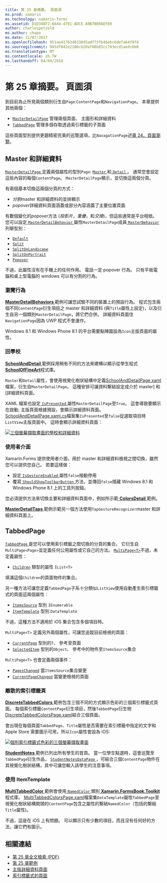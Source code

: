 ```yaml
---
title: 第 25 章摘要。 頁面須
ms.prod: xamarin
ms.technology: xamarin-forms
ms.assetid: D1D348F2-6A44-4781-ADCE-A0B7BB9AEF89
author: charlespetzold
ms.author: chape
ms.date: 11/07/2017
ms.openlocfilehash: 951ae41763d8338d5adf73fb46ebc6defa64f8f8
ms.sourcegitcommit: 945df041e2180cb20af08b83cc703ecd1aedc6b0
ms.translationtype: MT
ms.contentlocale: zh-TW
ms.lasthandoff: 04/04/2018
---
```

# <a name="summary-of-chapter-25-page-varieties"></a>第 25 章摘要。 頁面須

到目前為止所見兩個類別衍生自`Page`:`ContentPage`和`NavigationPage`。 本章提供其他兩個：

- [`MasterDetailPage`](https://developer.xamarin.com/api/type/Xamarin.Forms.MasterDetailPage/) 管理兩個頁面、 主圖形和詳細資料
- [`TabbedPage`](https://developer.xamarin.com/api/type/Xamarin.Forms.TabbedPage/) 管理多個存取透過索引標籤的子頁面

這些頁面型別提供更趨精密完美的巡覽選項，比`NavagationPage`述[章 24。頁面瀏覽](~/xamarin-forms/creating-mobile-apps-xamarin-forms/summaries/chapter24.md)。

## <a name="master-and-detail"></a>Master 和詳細資料

[ `MasterDetailPage` ](https://developer.xamarin.com/api/type/Xamarin.Forms.MasterDetailPage/)定義兩個屬性的型別`Page`: [ `Master` ](https://developer.xamarin.com/api/property/Xamarin.Forms.MasterDetailPage.Master/)和[ `Detail` ](https://developer.xamarin.com/api/property/Xamarin.Forms.MasterDetailPage.Detail/)。 通常您會設定這些內容的每個`ContentPage`。 `MasterDetailPage`顯示，並切換這兩個分頁。

有兩個基本切換這兩個分頁的方式：

- *分割*master 和詳細資料的並排顯示
- *popover*詳細資料頁面涵蓋或部分內容涵蓋了主要位置頁面

有數個變化的*popover*方法 (*投影片*，*重疊*，和*交換*)，但這些通常是平台相依。 您可以設定[ `MasterDetailBehavior` ](https://developer.xamarin.com/api/property/Xamarin.Forms.MasterDetailPage.MasterBehavior/)屬性`MasterDetailPage`成員[ `MasterBehavior` ](https://developer.xamarin.com/api/type/Xamarin.Forms.MasterBehavior/)列舉型別：

- [`Default`](https://developer.xamarin.com/api/field/Xamarin.Forms.MasterBehavior.Default/)
- [`Split`](https://developer.xamarin.com/api/field/Xamarin.Forms.MasterBehavior.Split/)
- [`SplitOnLandscape`](https://developer.xamarin.com/api/field/Xamarin.Forms.MasterBehavior.SplitOnLandscape/)
- [`SplitOnPortrait`](https://developer.xamarin.com/api/field/Xamarin.Forms.MasterBehavior.SplitOnPortrait/)
- [`Popover`](https://developer.xamarin.com/api/field/Xamarin.Forms.MasterBehavior.Popover/)

不過，此屬性沒有在手機上的任何作用。 電話一定 popover 行為。 只有平板電腦和桌上型電腦的 windows 可以有分割的行為。

### <a name="exploring-the-behaviors"></a>瀏覽行為

[ **MasterDetailBehaviors** ](https://github.com/xamarin/xamarin-forms-book-samples/tree/master/Chapter25/MasterDetailBehaviors)範例可讓您試驗不同的裝置上的預設行為。 程式包含兩個不同`ContentPage`衍生項目之 master 和詳細資料 (與`Title`屬性上設定)，以及衍生自另一個類別`MasterDetailPage`，將它們合併。 詳細資料頁面住`NavigationPage`因為 UWP 程式不會運作。

Windows 8.1 和 Windows Phone 8.1 的平台需要點陣圖設為`Icon`主版頁面的屬性。

### <a name="back-to-school"></a>回學校

[ **SchoolAndDetail** ](https://github.com/xamarin/xamarin-forms-book-samples/tree/master/Chapter25/SchoolAndDetail)範例採用稍有不同的方法來建構以顯示從學生程式[ **SchoolOfFineArt**](https://github.com/xamarin/xamarin-forms-book-samples/tree/master/Libraries/SchoolOfFineArt)程式庫。

`Master`和`Detail`屬性，會使用視覺化樹狀結構中定義[SchoolAndDetailPage.xaml](https://github.com/xamarin/xamarin-forms-book-samples/blob/master/Chapter25/SchoolAndDetail/SchoolAndDetail/SchoolAndDetail/SchoolAndDetailPage.xaml)檔案，衍生自`MasterDetailPage`。 這種安排可讓資料繫結設定成介於 master] 和 [詳細資料頁面。

XAML 檔案也設定[ `IsPresented` ](https://developer.xamarin.com/api/property/Xamarin.Forms.MasterDetailPage.IsPresented/)屬性`MasterDetailPage`至`True`。 這會導致要顯示在啟動; 主版頁面根據預設，會顯示詳細資料頁面。 [SchoolAndDetailPage.xaml.cs](https://github.com/xamarin/xamarin-forms-book-samples/blob/master/Chapter25/SchoolAndDetail/SchoolAndDetail/SchoolAndDetail/SchoolAndDetailPage.xaml.cs)檔案集`IsPresented`至`false`從選取項目時`ListView`主版頁面中。 這時會顯示詳細資料頁面：

[![三個螢幕擷取畫面的學校和詳細資料](images/ch25fg09-small.png "詳細資料頁面從 MasterDetailPage")](images/ch25fg09-large.png#lightbox "MasterDetailPage 從詳細資料頁面")

### <a name="your-own-user-interface"></a>使用者介面

Xamarin.Forms 提供使用者介面，用於 master 和詳細資料檢視之間切換，雖然您可以提供您自己。 若要這樣做：

- 設定[ `IsGestureEnabled` ](https://developer.xamarin.com/api/property/Xamarin.Forms.MasterDetailPage.IsGestureEnabled/)屬性`false`撥動停用
- 覆寫[ `ShouldShowToolbarButton` ](https://developer.xamarin.com/api/member/Xamarin.Forms.MasterDetailPage.ShouldShowToolbarButton()/)方法，並傳回`false`隱藏 Windows 8.1 和 Windows Phone 8.1 上的工具列按鈕。

您必須提供方法來切換主要和詳細資料頁面中，例如所示範[ **ColorsDetail** ](https://github.com/xamarin/xamarin-forms-book-samples/tree/master/Chapter25/ColorsDetails)範例。

[ **MasterDetailTaps** ](https://github.com/xamarin/xamarin-forms-book-samples/tree/master/Chapter25/MasterDetailTaps)範例示範另一個方法使用`TapGestureRecognizer`master 和詳細資料頁面上。

## <a name="tabbedpage"></a>TabbedPage

[ `TabbedPage` ](https://developer.xamarin.com/api/type/Xamarin.Forms.TabbedPage/)是您可以使用索引標籤之間切換的分頁的集合。 它衍生自`MultiPage<Page>`並定義任何公用屬性或它自己的方法。 [`MultiPage<T>`](https://developer.xamarin.com/api/type/Xamarin.Forms.MultiPage%3CT%3E/)不過，未定義屬性：

- [`Children`](https://developer.xamarin.com/api/property/Xamarin.Forms.MultiPage%3CT%3E.Children/) 類型的屬性 `IList<T>`

填滿這個`Children`的頁面物件的集合。

另一種方法可讓您定義`TabbedPage`子系十分類似`ListView`使用自動產生索引標籤式的頁面這兩個屬性：

- [`ItemsSource`](https://developer.xamarin.com/api/property/Xamarin.Forms.MultiPage%3CT%3E.ItemsSource/) 型別 `IEnumerable`
- [`ItemTemplate`](https://developer.xamarin.com/api/property/Xamarin.Forms.MultiPage%3CT%3E.ItemTemplate/) 型別 `DataTemplate`

不過，這種方法不適用於 iOS 集合包含多個項目時。

`MultiPage<T>` 定義另外兩個屬性，可讓您追蹤目前檢視的頁面：

- [`CurrentPage`](https://developer.xamarin.com/api/property/Xamarin.Forms.MultiPage%3CT%3E.CurrentPage/) 型別的`T`、 參考至頁面
- [`SelectedItem`](https://developer.xamarin.com/api/property/Xamarin.Forms.MultiPage%3CT%3E.SelectedItem/) 型別的`Object`、 參考中的物件至`ItemsSource`集合

`MultiPage<T>` 也會定義兩個事件：

- [`PagesChanged`](https://developer.xamarin.com/api/event/Xamarin.Forms.MultiPage%3CT%3E.PagesChanged/) 當`ItemsSource`集合變更
- [`CurrentPageChanged`](https://developer.xamarin.com/api/event/Xamarin.Forms.MultiPage%3CT%3E.CurrentPageChanged/) 當變更檢視的頁面

### <a name="discrete-tab-pages"></a>離散的索引標籤頁

[ **DiscreteTabbedColors** ](https://github.com/xamarin/xamarin-forms-book-samples/tree/master/Chapter25/DiscreteTabbedColors)範例包含三個不同的方式顯示色彩的三個索引標籤式頁面。 每個索引標籤`ContentPage`衍生項目，然後`TabbedPage`衍生物[DiscreteTabbedColorsPage.xaml](https://github.com/xamarin/xamarin-forms-book-samples/blob/master/Chapter25/DiscreteTabbedColors/DiscreteTabbedColors/DiscreteTabbedColors/DiscreteTabbedColorsPage.xaml)結合三個頁面。

會出現在每個頁面`TabbedPage`、`Title`屬性是否需要在索引標籤中指定的文字和 Apple Store 需要圖示可用，所以`Icon`屬性會設為 iOS:

[![個別索引標籤式色彩的三個螢幕擷取畫面](images/ch25fg13-small.png "TabbedPage")](images/ch25fg13-large.png#lightbox "TabbedPage")

[ **StudentNotes** ](https://github.com/xamarin/xamarin-forms-book-samples/tree/master/Chapter25/StudentNotes)範例已列出所有學生的首頁。 當一位學生點選時，這會巡覽至`TabbedPage`衍生作品， [ `StudentNotesDataPage` ](https://github.com/xamarin/xamarin-forms-book-samples/blob/master/Chapter25/StudentNotes/StudentNotes/StudentNotes/StudentNotesDataPage.xaml)，可結合三個`ContentPage`物件在其視覺化樹狀結構，其中可讓您輸入該學生的注意事項。

### <a name="using-an-itemtemplate"></a>使用 ItemTemplate

[ **MultiTabbedColor** ](https://github.com/xamarin/xamarin-forms-book-samples/tree/master/Chapter25/MultiTabbedColors)範例會使用[ `NamedColor` ](https://github.com/xamarin/xamarin-forms-book-samples/blob/master/Libraries/Xamarin.FormsBook.Toolkit/Xamarin.FormsBook.Toolkit/NamedColor.cs)類別[ **Xamarin.FormsBook.Toolkit**](https://github.com/xamarin/xamarin-forms-book-samples/tree/master/Libraries/Xamarin.FormsBook.Toolkit)程式庫。 [MultiTabbedColorsPage.xaml](https://github.com/xamarin/xamarin-forms-book-samples/blob/master/Chapter25/MultiTabbedColors/MultiTabbedColors/MultiTabbedColors/MultiTabbedColorsPage.xaml)檔案集`DataTemplate`屬性`TabbedPage`至視覺化樹狀結構開頭的`ContentPage`包含之屬性的繫結`NamedColor`（包括的繫結`Title`屬性)。

不過，這是在 iOS 上有問題。 可以顯示只有少數的項目，而且沒有任何好的方法，讓它們有圖示。



## <a name="related-links"></a>相關連結

- [第 25 章全文檢索 (PDF)](https://download.xamarin.com/developer/xamarin-forms-book/XamarinFormsBook-Ch25-Apr2016.pdf)
- [第 25 章範例](https://github.com/xamarin/xamarin-forms-book-samples/tree/master/Chapter25)
- [主版詳細資料頁面](~/xamarin-forms/app-fundamentals/navigation/master-detail-page.md)
- [索引標籤式的頁面](~/xamarin-forms/app-fundamentals/navigation/tabbed-page.md)
